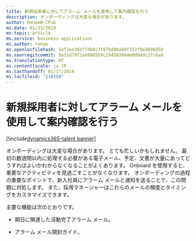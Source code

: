 ```yaml
---
title: 新規採用者に対してアラーム メールを使用して案内確認を行う
description: オンボーディングは大変な場合があります。
author: ReneeW-CPub
ms.date: 01/21/2019
ms.topic: article
ms.service: business-applications
ms.author: renwe
ms.openlocfilehash: 54f2ee36bffdb0c7f87bd96a60f333f9e9896d50
ms.sourcegitcommit: 9a31d79f2ae098559c294503984e0d9ddc37c0ad
ms.translationtype: HT
ms.contentlocale: ja-JP
ms.lasthandoff: 01/17/2019
ms.locfileid: "210259"
---
```

#  <a name="encourage-guide-completion-with-new-hire-reminder-emails"></a>新規採用者に対してアラーム メールを使用して案内確認を行う 
[!include[dynamics365-talent banner](../../includes/dynamics365-talent.md)]



オンボーディングは大変な場合があります。 とても忙しいかもしれません。 最初の数週間以内に処理する必要がある電子メール、予定、文書が大量にあってどうすればよいかわからなくなることがよくあります。 Onboard を使用すると、重要なアクティビティを見過ごすことがなくなります。 オンボーディングの過程の重要なポイントで、新入社員にアラーム メールと通知を送ることで、この問題に対処します。 また、採用マネージャーはこれらのメールの頻度とタイミングをカスタマイズできます。 

主要な機能は次のとおりです。

-   期日に関連した活動完了アラーム メール。

-   アラーム メール開封ガイド。
